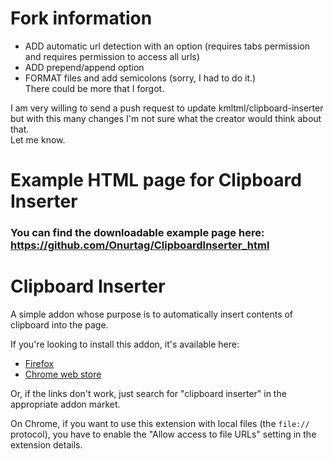 # Fork information  

- ADD automatic url detection with an option (requires tabs permission and requires permission to access all urls)  
- ADD prepend/append option  
- FORMAT files and add semicolons (sorry, I had to do it.)  
There could be more that I forgot.  

I am very willing to send a push request to update kmltml/clipboard-inserter but with this many changes I'm not sure what the creator would think about that.  
Let me know.

# Example HTML page for Clipboard Inserter

### You can find the downloadable example page here: https://github.com/Onurtag/ClipboardInserter_html  



# Clipboard Inserter

A simple addon whose purpose is to automatically insert contents of clipboard into the page.

If you're looking to install this addon, it's available here:

 - [Firefox](https://addons.mozilla.org/firefox/addon/clipboard-inserter/)
 - [Chrome web store](https://chrome.google.com/webstore/detail/clipboard-inserter/deahejllghicakhplliloeheabddjajm)

Or, if the links don't work, just search for "clipboard inserter" in the appropriate addon market.

On Chrome, if you want to use this extension with local files (the `file://` protocol), you have to enable the "Allow access to file URLs" setting in the extension details.
